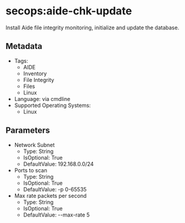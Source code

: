 <!-- region Generated -->
# secops:aide-chk-update

Install Aide file integrity monitoring, initialize and update the database.

## Metadata

- Tags:
  - AIDE
  - Inventory
  - File Integrity
  - Files
  - Linux
- Language: via cmdline
- Supported Operating Systems:
  - Linux

## Parameters

- Network Subnet
  - Type: String
  - IsOptional: True
  - DefaultValue: 192.168.0.0/24
- Ports to scan
  - Type: String
  - IsOptional: True
  - DefaultValue: -p 0-65535
- Max rate packets per second
  - Type: String
  - IsOptional: True
  - DefaultValue: --max-rate 5
<!-- endregion -->
